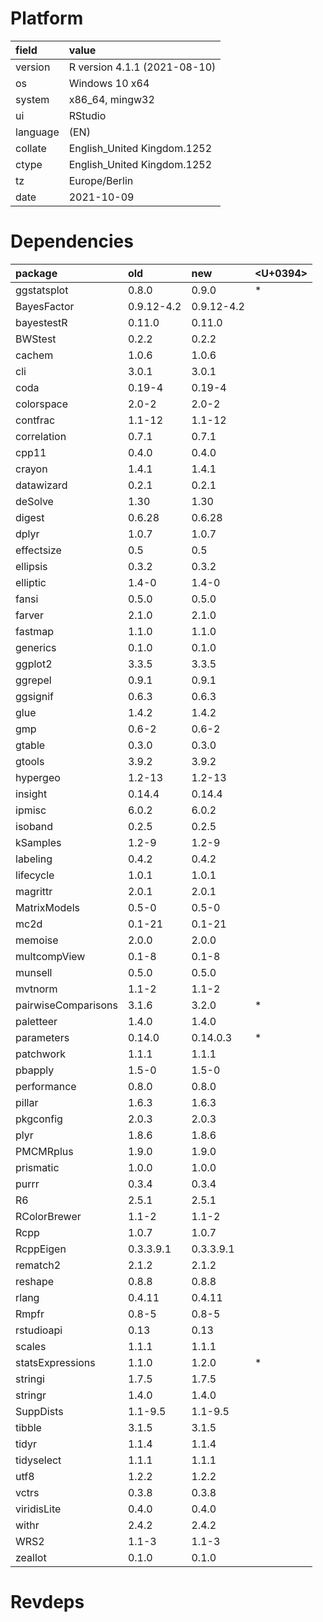 # Platform

|field    |value                        |
|:--------|:----------------------------|
|version  |R version 4.1.1 (2021-08-10) |
|os       |Windows 10 x64               |
|system   |x86_64, mingw32              |
|ui       |RStudio                      |
|language |(EN)                         |
|collate  |English_United Kingdom.1252  |
|ctype    |English_United Kingdom.1252  |
|tz       |Europe/Berlin                |
|date     |2021-10-09                   |

# Dependencies

|package             |old        |new        |<U+0394>  |
|:-------------------|:----------|:----------|:--|
|ggstatsplot         |0.8.0      |0.9.0      |*  |
|BayesFactor         |0.9.12-4.2 |0.9.12-4.2 |   |
|bayestestR          |0.11.0     |0.11.0     |   |
|BWStest             |0.2.2      |0.2.2      |   |
|cachem              |1.0.6      |1.0.6      |   |
|cli                 |3.0.1      |3.0.1      |   |
|coda                |0.19-4     |0.19-4     |   |
|colorspace          |2.0-2      |2.0-2      |   |
|contfrac            |1.1-12     |1.1-12     |   |
|correlation         |0.7.1      |0.7.1      |   |
|cpp11               |0.4.0      |0.4.0      |   |
|crayon              |1.4.1      |1.4.1      |   |
|datawizard          |0.2.1      |0.2.1      |   |
|deSolve             |1.30       |1.30       |   |
|digest              |0.6.28     |0.6.28     |   |
|dplyr               |1.0.7      |1.0.7      |   |
|effectsize          |0.5        |0.5        |   |
|ellipsis            |0.3.2      |0.3.2      |   |
|elliptic            |1.4-0      |1.4-0      |   |
|fansi               |0.5.0      |0.5.0      |   |
|farver              |2.1.0      |2.1.0      |   |
|fastmap             |1.1.0      |1.1.0      |   |
|generics            |0.1.0      |0.1.0      |   |
|ggplot2             |3.3.5      |3.3.5      |   |
|ggrepel             |0.9.1      |0.9.1      |   |
|ggsignif            |0.6.3      |0.6.3      |   |
|glue                |1.4.2      |1.4.2      |   |
|gmp                 |0.6-2      |0.6-2      |   |
|gtable              |0.3.0      |0.3.0      |   |
|gtools              |3.9.2      |3.9.2      |   |
|hypergeo            |1.2-13     |1.2-13     |   |
|insight             |0.14.4     |0.14.4     |   |
|ipmisc              |6.0.2      |6.0.2      |   |
|isoband             |0.2.5      |0.2.5      |   |
|kSamples            |1.2-9      |1.2-9      |   |
|labeling            |0.4.2      |0.4.2      |   |
|lifecycle           |1.0.1      |1.0.1      |   |
|magrittr            |2.0.1      |2.0.1      |   |
|MatrixModels        |0.5-0      |0.5-0      |   |
|mc2d                |0.1-21     |0.1-21     |   |
|memoise             |2.0.0      |2.0.0      |   |
|multcompView        |0.1-8      |0.1-8      |   |
|munsell             |0.5.0      |0.5.0      |   |
|mvtnorm             |1.1-2      |1.1-2      |   |
|pairwiseComparisons |3.1.6      |3.2.0      |*  |
|paletteer           |1.4.0      |1.4.0      |   |
|parameters          |0.14.0     |0.14.0.3   |*  |
|patchwork           |1.1.1      |1.1.1      |   |
|pbapply             |1.5-0      |1.5-0      |   |
|performance         |0.8.0      |0.8.0      |   |
|pillar              |1.6.3      |1.6.3      |   |
|pkgconfig           |2.0.3      |2.0.3      |   |
|plyr                |1.8.6      |1.8.6      |   |
|PMCMRplus           |1.9.0      |1.9.0      |   |
|prismatic           |1.0.0      |1.0.0      |   |
|purrr               |0.3.4      |0.3.4      |   |
|R6                  |2.5.1      |2.5.1      |   |
|RColorBrewer        |1.1-2      |1.1-2      |   |
|Rcpp                |1.0.7      |1.0.7      |   |
|RcppEigen           |0.3.3.9.1  |0.3.3.9.1  |   |
|rematch2            |2.1.2      |2.1.2      |   |
|reshape             |0.8.8      |0.8.8      |   |
|rlang               |0.4.11     |0.4.11     |   |
|Rmpfr               |0.8-5      |0.8-5      |   |
|rstudioapi          |0.13       |0.13       |   |
|scales              |1.1.1      |1.1.1      |   |
|statsExpressions    |1.1.0      |1.2.0      |*  |
|stringi             |1.7.5      |1.7.5      |   |
|stringr             |1.4.0      |1.4.0      |   |
|SuppDists           |1.1-9.5    |1.1-9.5    |   |
|tibble              |3.1.5      |3.1.5      |   |
|tidyr               |1.1.4      |1.1.4      |   |
|tidyselect          |1.1.1      |1.1.1      |   |
|utf8                |1.2.2      |1.2.2      |   |
|vctrs               |0.3.8      |0.3.8      |   |
|viridisLite         |0.4.0      |0.4.0      |   |
|withr               |2.4.2      |2.4.2      |   |
|WRS2                |1.1-3      |1.1-3      |   |
|zeallot             |0.1.0      |0.1.0      |   |

# Revdeps

